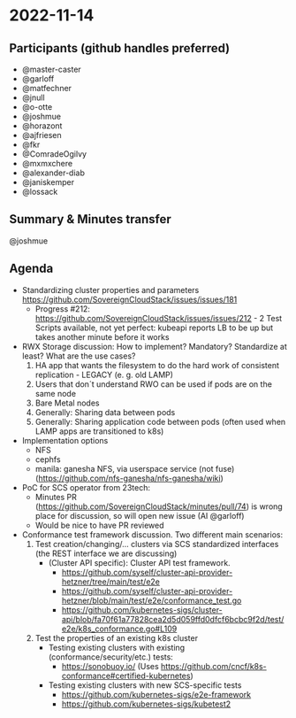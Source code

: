 # 2022-11-14
## Participants (github handles preferred)
* @master-caster
* @garloff
* @matfechner
* @jnull
* @o-otte
* @joshmue
* @horazont
* @ajfriesen
* @fkr
* @ComradeOgilvy
* @mxmxchere
* @alexander-diab
* @janiskemper
* @lossack
## Summary & Minutes transfer
@joshmue

## Agenda

* Standardizing cluster properties and parameters https://github.com/SovereignCloudStack/issues/issues/181
    * Progress #212: https://github.com/SovereignCloudStack/issues/issues/212 - 2 Test Scripts available, not yet perfect: kubeapi reports LB to be up but takes another minute before it works
* RWX Storage discussion: How to implement? Mandatory? Standardize at least? What are the use cases?
  1. HA app that wants the filesystem to do the hard work of consistent replication - LEGACY (e. g. old LAMP)
  2. Users that don´t understand RWO can be used if pods are on the same node
  3. Bare Metal nodes
  4. Generally: Sharing data between pods
  5. Generally: Sharing application code between pods (often used when LAMP apps are transitioned to k8s)
* Implementation options
  - NFS
  - cephfs
  - manila: ganesha NFS, via userspace service (not fuse) (https://github.com/nfs-ganesha/nfs-ganesha/wiki)
* PoC for SCS operator from 23tech: 
    - Minutes PR (https://github.com/SovereignCloudStack/minutes/pull/74) is wrong place for discussion, so will open new issue (AI @garloff)
    - Would be nice to have PR reviewed
* Conformance test framework discussion. Two different main scenarios:
    1. Test creation/changing/... clusters via SCS standardized interfaces (the REST interface we are discussing)
       - (Cluster API specific): Cluster API test framework.
         * https://github.com/syself/cluster-api-provider-hetzner/tree/main/test/e2e
         * https://github.com/syself/cluster-api-provider-hetzner/blob/main/test/e2e/conformance_test.go
         * https://github.com/kubernetes-sigs/cluster-api/blob/fa70f61a77828cea2d5d059ffd0dfcf6bcbc9f2d/test/e2e/k8s_conformance.go#L109
    2. Test the properties of an existing k8s cluster
       - Testing existing clusters with existing (conformance/security/etc.) tests:
         - https://sonobuoy.io/ (Uses https://github.com/cncf/k8s-conformance#certified-kubernetes)
       - Testing existing clusters with new SCS-specific tests
         - https://github.com/kubernetes-sigs/e2e-framework
         - https://github.com/kubernetes-sigs/kubetest2

